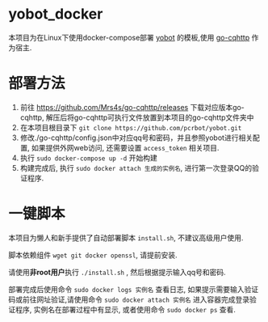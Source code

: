 # yobot_docker
本项目为在Linux下使用docker-compose部署 [yobot](https://github.com/pcrbot/yobot) 的模板,使用 [go-cqhttp](https://github.com/Mrs4s/go-cqhttp) 作为宿主.

# 部署方法

1. 前往 https://github.com/Mrs4s/go-cqhttp/releases 下载对应版本go-cqhttp, 解压后将go-cqhttp可执行文件放置到本项目的go-cqhttp文件夹中
2. 在本项目根目录下 `git clone https://github.com/pcrbot/yobot.git`
3. 修改./go-cqhttp/config.json中对应qq号和密码，并且参照yobot进行相关配置, 如果提供外网web访问, 还需要设置 `access_token` 相关项目.
4. 执行 `sudo docker-compose up -d` 开始构建
5. 构建完成后, 执行 `sudo docker attach 生成的实例名`, 进行第一次登录QQ的验证程序.

# 一键脚本

本项目为懒人和新手提供了自动部署脚本 `install.sh`, 不建议高级用户使用.

脚本依赖组件 `wget git docker openssl`, 请提前安装.

请使用**非root用户**执行 `./install.sh` , 然后根据提示输入qq号和密码.

部署完成后使用命令 `sudo docker logs 实例名` 查看日志, 如果提示需要输入验证码或前往网址验证,请使用命令 `sudo docker attach 实例名` 进入容器完成登录验证程序, 实例名在部署过程中有显示, 或者使用命令 `sudo docker ps` 查看.